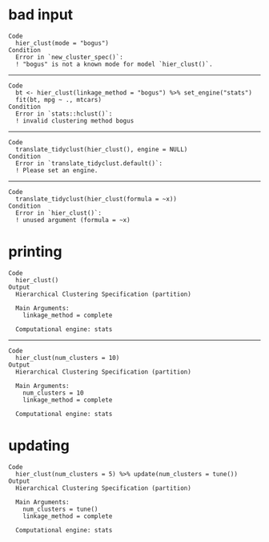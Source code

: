 # bad input

    Code
      hier_clust(mode = "bogus")
    Condition
      Error in `new_cluster_spec()`:
      ! "bogus" is not a known mode for model `hier_clust()`.

---

    Code
      bt <- hier_clust(linkage_method = "bogus") %>% set_engine("stats")
      fit(bt, mpg ~ ., mtcars)
    Condition
      Error in `stats::hclust()`:
      ! invalid clustering method bogus

---

    Code
      translate_tidyclust(hier_clust(), engine = NULL)
    Condition
      Error in `translate_tidyclust.default()`:
      ! Please set an engine.

---

    Code
      translate_tidyclust(hier_clust(formula = ~x))
    Condition
      Error in `hier_clust()`:
      ! unused argument (formula = ~x)

# printing

    Code
      hier_clust()
    Output
      Hierarchical Clustering Specification (partition)
      
      Main Arguments:
        linkage_method = complete
      
      Computational engine: stats 
      

---

    Code
      hier_clust(num_clusters = 10)
    Output
      Hierarchical Clustering Specification (partition)
      
      Main Arguments:
        num_clusters = 10
        linkage_method = complete
      
      Computational engine: stats 
      

# updating

    Code
      hier_clust(num_clusters = 5) %>% update(num_clusters = tune())
    Output
      Hierarchical Clustering Specification (partition)
      
      Main Arguments:
        num_clusters = tune()
        linkage_method = complete
      
      Computational engine: stats 
      

